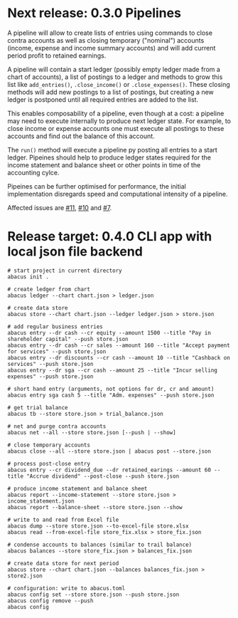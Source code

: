 # Next release: 0.3.0 Pipelines

A pipeline will allow to create lists of entries using commands
to close contra accounts as well as closing temporary ("nominal") accounts
(income, expense and income summary accounts) and will add current period
profit to retained earnings.

A pipeline will contain a start ledger (possibly empty ledger made from a chart of accounts), a list of postings to a ledger and methods to grow this list like
`add_entries()`, `.close_income()` or `.close_expenses()`.
These closing methods will add new postings to a list of postings, but creating a new ledger is postponed until all required entries are added to the list.

This enables composability of a pipeline, even though at a cost: a pipeline may need to execute internally to produce next ledger state. For example, to close income or expense accounts one must execute all postings to these accounts and find out the balance of this account.

The `run()` method will execute a pipeline py posting all entries to a start ledger. Pipeines should help to produce ledger states required for the income statement and balance sheet or other points in time of the accounting cylce.

Pipeines can be further optimised for performance, the initial implementation
disregards speed and computational intensity of a pipeline.

Affected issues are [#11](https://github.com/epogrebnyak/abacus/issues/11), [#10](https://github.com/epogrebnyak/abacus/issues/10) and [#7](https://github.com/epogrebnyak/abacus/issues/7).

# Release target: 0.4.0 CLI app with local json file backend

```console
# start project in current directory
abacus init .

# create ledger from chart
abacus ledger --chart chart.json > ledger.json

# create data store
abacus store --chart chart.json --ledger ledger.json > store.json

# add regular business entries
abacus entry --dr cash --cr equity --amount 1500 --title "Pay in shareholder capital" --push store.json
abacus entry --dr cash --cr sales --amount 160 --title "Accept payment for services" --push store.json
abacus entry --dr discounts --cr cash --amount 10 --title "Cashback on services" --push store.json
abacus entry --dr sga --cr cash --amount 25 --title "Incur selling expenses" --push store.json

# short hand entry (arguments, not options for dr, cr and amount)
abacus entry sga cash 5 --title "Adm. expenses" --push store.json

# get trial balance
abacus tb --store store.json > trial_balance.json

# net and purge contra accounts
abacus net --all --store store.json [--push | --show]

# close temporary accounts
abacus close --all --store store.json | abacus post --store.json

# process post-close entry
abacus entry --cr dividend_due --dr retained_earings --amount 60 --title "Accrue dividend" --post-close --push store.json

# produce income statement and balance sheet
abacus report --income-statement --store store.json > income_statement.json
abacus report --balance-sheet --store store.json --show

# write to and read from Excel file
abacus dump --store store.json --to-excel-file store.xlsx
abacus read --from-excel-file store_fix.xlsx > store_fix.json

# condense accounts to balances (similar to trail balance)
abacus balances --store store_fix.json > balances_fix.json

# create data store for next period
abacus store --chart chart.json --balances balances_fix.json > store2.json

# configuration: write to abacus.toml
abacus config set --store store.json --push store.json
abacus config remove --push
abacus config
```
